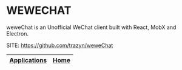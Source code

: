 # WEWECHAT

 weweChat is an Unofficial WeChat client built with  React, MobX and Electron.
 
 SITE: https://github.com/trazyn/weweChat

 | [Applications](https://portable-linux-apps.github.io/apps.html) | [Home](https://portable-linux-apps.github.io)
 | --- | --- |
